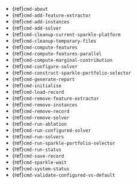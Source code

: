 - {ref}`cmd-about`
- {ref}`cmd-add-feature-extractor`
- {ref}`cmd-add-instances`
- {ref}`cmd-add-solver`
- {ref}`cmd-cleanup-current-sparkle-platform`
- {ref}`cmd-cleanup-temporary-files`
- {ref}`cmd-compute-features`
- {ref}`cmd-compute-features-parallel`
- {ref}`cmd-compute-marginal-contribution`
- {ref}`cmd-configure-solver`
- {ref}`cmd-construct-sparkle-portfolio-selector`
- {ref}`cmd-generate-report`
- {ref}`cmd-initialise`
- {ref}`cmd-load-record`
- {ref}`cmd-remove-feature-extractor`
- {ref}`cmd-remove-instances`
- {ref}`cmd-remove-record`
- {ref}`cmd-remove-solver`
- {ref}`cmd-run-ablation`
- {ref}`cmd-run-configured-solver`
- {ref}`cmd-run-solvers`
- {ref}`cmd-run-sparkle-portfolio-selector`
- {ref}`cmd-run-status`
- {ref}`cmd-save-record`
- {ref}`cmd-sparkle-wait`
- {ref}`cmd-system-status`
- {ref}`cmd-validate-configured-vs-default`
